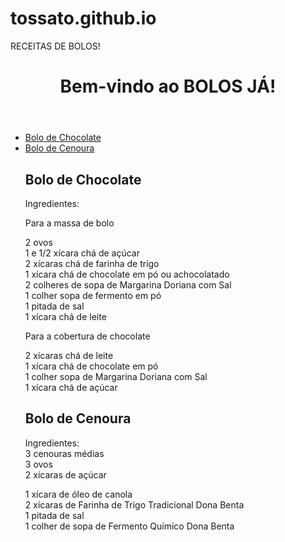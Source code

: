 # tossato.github.io
  <!DOCTYPE html>
<html lang="pt-br">
<head>
    <meta charset="UTF-8">
    <meta name="viewport" content="width=device-width, initial-scale=1.0" />
     RECEITAS DE BOLOS!
</head>
<body>
    <header>
        <h1>Bem-vindo ao BOLOS JÁ!</h1>
    </header>
    <nav>
        <ul>
            <li><a href="Bolo de Chocolate">Bolo de Chocolate</a></li>
            <li><a href="Bolo de Cenoura">Bolo de Cenoura</a></li>
          <main>
        <section id="Bolo de Chocolate">
            <h2>Bolo de Chocolate</h2>
            <p>Ingredientes:<br>
        
           
Para a massa de bolo<br>

2 ovos<br>
1 e 1/2 xícara chá de açúcar<br>
2 xícaras chá de farinha de trigo<br>
1 xícara chá de chocolate em pó ou achocolatado<br>
2 colheres de sopa de Margarina Doriana com Sal<br>
1 colher sopa de fermento em pó<br>
1 pitada de sal<br>
1 xícara chá de leite<br>

Para a cobertura de chocolate

2 xícaras chá de leite<br>
1 xícara chá de chocolate em pó<br>
1 colher sopa de Margarina Doriana com Sal<br>
1 xícara chá de açúcar</p>
        </section>
        <section id="Bolo de Cenoura">
            <h2>Bolo de Cenoura</h2>
            <p>Ingredientes:<br>
3 cenouras médias<br>
3 ovos<br>
2 xícaras de açúcar<br>

1 xícara de óleo de canola<br>
2 xícaras de Farinha de Trigo Tradicional Dona Benta<br>
1 pitada de sal<br>
1 colher de sopa de Fermento Químico Dona Benta</p>
        </section>
       

</body>
</html>

